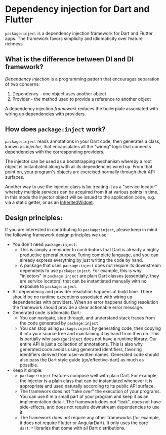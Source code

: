 # Dependency injection for Dart and Flutter

`package:inject` is a dependency injection framework for Dart and Flutter apps.
The framework favors simplicity and idiomaticity over feature richness.

## What is the difference between DI and DI framework?

_Dependency injection_ is a programming pattern that encourages separation of
two concerns:

1. Dependency - one object uses another object
2. Provider - the method used to provide a reference to another object

A dependency injection _framework_ reduces the boilerplate associated with
wiring up dependencies with providers.

## How does `package:inject` work?

`package:inject` reads annotations in your Dart code, then generates a class,
known as _injector_, that encapsulates all the "wiring" logic that connects
dependencies with the corresponding providers.

The injector can be used as a bootstrapping mechanism whereby a root object is
instantiated along with all its dependencies wired up. From that point on, your
program's objects are exercised normally through their API surfaces.

Another way to use the injector class is by treating it as a "service locator"
whereby multiple services can be acquired from it at various points in time. In
this mode the injector object will be issued to the application code, e.g. via a
static getter, or as an [InheritedWidget][1].

[1]: https://docs.flutter.io/flutter/widgets/InheritedWidget-class.html

## Design principles:

If you are interested in contributing to `package:inject`, please keep in mind
the following framework design principles we use:

- You don't need `package:inject`:
  - This is simply a reminder to contributors that Dart is already a highly
    productive general purpose Turing complete language, and you can already
    express everything by just writing the code by hand.
  - A package that uses `package:inject` does not require its downstream
    dependents to use `package:inject`. For example, this is why "injectors" in
    `package:inject` are plain Dart classes (essentially, they are service
    locators) that can be instantiated manually with no exposure to
    `package:inject`.
- All dependency and provider resolution happens at build time. There should
  be no runtime exceptions associated with wiring up dependencies with
  providers. When an error happens during resolution the framework should
  provide a clear actionable error message.
- Generated code is idiomatic Dart:
  - You can navigate, step through, and understand stack traces from the code
    generated by `package:inject`.
  - You can stop using `package:inject` by generating code, then copying it into
    your source tree and maintaining it by hand from then on. This is partially
    why `package:inject` does not have a runtime library. Our entire API is just
    a collection of annotations. This is also why generated code avoids using
    generated identifiers, favoring identifiers derived from user-written names.
    Generated code should also pass the Dart style guide (go/effective-dart) as
    much as possible.
- Keep it simple:
  - `package:inject` features compose well with plain Dart. For example, the
    injector is a plain class that can be instantiated whenever it is
    appropriate and used naturally according to its public API surface.
  - The framework does not "take over" the execution of your programs. You can
    use it in a small part of your program and keep it as an implementation
    detail. The framework does not "leak", does not have side-effects, and does
    not require downstream dependencies to use it.
  - The framework does not require any other frameworks (for example, it does
    not require Flutter or AngularDart). It only uses the core `dart:*`
    libraries that come with all Dart distributions.

